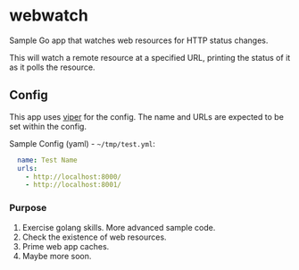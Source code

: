 # webwatch
Sample Go app that watches web resources for HTTP status changes.

This will watch a remote resource at a specified URL, printing the status of it as it polls the resource.

## Config

This app uses [viper](https://godoc.org/github.com/spf13/viper) for the config. The name and URLs are expected to be set within the config.

Sample Config (yaml) - `~/tmp/test.yml`:

```yaml
  name: Test Name
  urls:
    - http://localhost:8000/
    - http://localhost:8001/
```

### Purpose

1. Exercise golang skills. More advanced sample code.
2. Check the existence of web resources.
2. Prime web app caches.
3. Maybe more soon.
